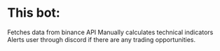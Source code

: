 # This bot:

Fetches data from binance API
Manually calculates technical indicators
Alerts user through discord if there are any trading opportunities.
